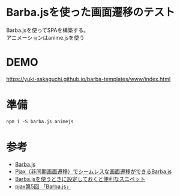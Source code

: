 # Barba.jsを使った画面遷移のテスト
Barba.jsを使ってSPAを構築する。  
アニメーションはanime.jsを使う

# DEMO
https://yuki-sakaguchi.github.io/barba-templates/www/index.html

# 準備
```
npm i -S barba.js animejs
```

# 参考
* [Barba.js](http://barbajs.org/)
* [Pjax（非同期画面遷移）でシームレスな画面遷移ができるBarba.js](https://www.willstyle.co.jp/blog/1080/)
* [Barba.jsを使うときに設定しておくと便利なスニペット](https://www.willstyle.co.jp/blog/1080/)
* [pjax第5回 「Barba.js」](https://glitter-style.jp/labo/web-resource/master-the-pjax-5/)
